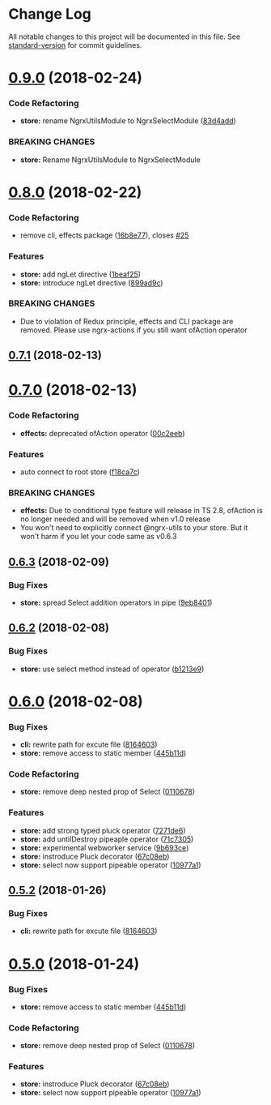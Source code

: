 # Change Log

All notable changes to this project will be documented in this file. See [standard-version](https://github.com/conventional-changelog/standard-version) for commit guidelines.

<a name="0.9.0"></a>
# [0.9.0](https://github.com/sandangel/ngrx-utils/compare/v0.8.0...v0.9.0) (2018-02-24)


### Code Refactoring

* **store:** rename NgrxUtilsModule to NgrxSelectModule ([83d4add](https://github.com/sandangel/ngrx-utils/commit/83d4add))


### BREAKING CHANGES

* **store:** Rename NgrxUtilsModule to NgrxSelectModule



<a name="0.8.0"></a>
# [0.8.0](https://github.com/sandangel/ngrx-utils/compare/v0.7.1...v0.8.0) (2018-02-22)


### Code Refactoring

* remove cli, effects package ([16b8e77](https://github.com/sandangel/ngrx-utils/commit/16b8e77)), closes [#25](https://github.com/sandangel/ngrx-utils/issues/25)


### Features

* **store:** add ngLet directive ([1beaf25](https://github.com/sandangel/ngrx-utils/commit/1beaf25))
* **store:** introduce ngLet directive ([899ad9c](https://github.com/sandangel/ngrx-utils/commit/899ad9c))


### BREAKING CHANGES

* Due to violation of Redux principle, effects and CLI package are removed. Please
use ngrx-actions if you still want ofAction operator



<a name="0.7.1"></a>
## [0.7.1](https://github.com/sandangel/ngrx-utils/compare/v0.7.0...v0.7.1) (2018-02-13)



<a name="0.7.0"></a>

# [0.7.0](https://github.com/sandangel/ngrx-utils/compare/v0.6.3...v0.7.0) (2018-02-13)

### Code Refactoring

* **effects:** deprecated ofAction operator ([00c2eeb](https://github.com/sandangel/ngrx-utils/commit/00c2eeb))

### Features

* auto connect to root store ([f18ca7c](https://github.com/sandangel/ngrx-utils/commit/f18ca7c))

### BREAKING CHANGES

* **effects:** Due to conditional type feature will release in TS 2.8, ofAction is no longer
  needed and will be removed when v1.0 release
* You won't need to explicitly connect @ngrx-utils to your store. But it won't harm if you let your code same as v0.6.3

<a name="0.6.3"></a>

## [0.6.3](https://github.com/sandangel/ngrx-utils/compare/v0.6.2...v0.6.3) (2018-02-09)

### Bug Fixes

* **store:** spread Select addition operators in pipe ([9eb8401](https://github.com/sandangel/ngrx-utils/commit/9eb8401))

<a name="0.6.2"></a>

## [0.6.2](https://github.com/sandangel/ngrx-utils/compare/v0.6.1...v0.6.2) (2018-02-08)

### Bug Fixes

* **store:** use select method instead of operator ([b1213e9](https://github.com/sandangel/ngrx-utils/commit/b1213e9))

<a name="0.6.0"></a>

# [0.6.0](https://github.com/sandangel/ngrx-utils/compare/v0.5.2...v0.6.0) (2018-02-08)

### Bug Fixes

* **cli:** rewrite path for excute file ([8164603](https://github.com/sandangel/ngrx-utils/commit/8164603))
* **store:** remove access to static member ([445b11d](https://github.com/sandangel/ngrx-utils/commit/445b11d))

### Code Refactoring

* **store:** remove deep nested prop of Select ([0110678](https://github.com/sandangel/ngrx-utils/commit/0110678))

### Features

* **store:** add strong typed pluck operator ([7271de6](https://github.com/sandangel/ngrx-utils/commit/7271de6))
* **store:** add untilDestroy pipeaple operator ([71c7305](https://github.com/sandangel/ngrx-utils/commit/71c7305))
* **store:** experimental webworker service ([9b693ce](https://github.com/sandangel/ngrx-utils/commit/9b693ce))
* **store:** instroduce Pluck decorator ([67c08eb](https://github.com/sandangel/ngrx-utils/commit/67c08eb))
* **store:** select now support pipeable operator ([10977a1](https://github.com/sandangel/ngrx-utils/commit/10977a1))

<a name="0.5.2"></a>

## [0.5.2](https://github.com/sandangel/ngrx-utils/compare/v0.5.1...v0.5.2) (2018-01-26)

### Bug Fixes

* **cli:** rewrite path for excute file ([8164603](https://github.com/sandangel/ngrx-utils/commit/8164603))

<a name="0.5.0"></a>

# [0.5.0](https://github.com/sandangel/ngrx-utils/compare/v0.2.1...v0.5.0) (2018-01-24)

### Bug Fixes

* **store:** remove access to static member ([445b11d](https://github.com/sandangel/ngrx-utils/commit/445b11d))

### Code Refactoring

* **store:** remove deep nested prop of Select ([0110678](https://github.com/sandangel/ngrx-utils/commit/0110678))

### Features

* **store:** instroduce Pluck decorator ([67c08eb](https://github.com/sandangel/ngrx-utils/commit/67c08eb))
* **store:** select now support pipeable operator ([10977a1](https://github.com/sandangel/ngrx-utils/commit/10977a1))
